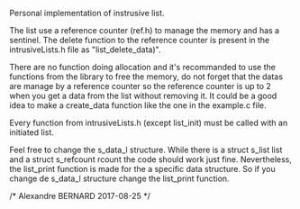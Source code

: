 Personal implementation of instrusive list.

The list use a reference counter (ref.h) to manage the memory and
has a sentinel. The delete function to the reference counter is
present in the intrusiveLists.h file as "list_delete_data)".

There are no function doing allocation and it's recommanded to use
the functions from the library to free the memory, do not forget
that the datas are manage by a reference counter so the reference counter
is up to 2 when you get a data from the list without removing it. It could be
a good idea to make a create_data function like the one in the example.c file.

Every function from intrusiveLists.h (except list_init) must be called with
an initiated list.

Feel free to change the s_data_l structure. While there is a struct s_list list
and a struct s_refcount rcount the code should work just fine.
Nevertheless, the list_print function is made for the a specific data structure.
So if you change de s_data_l structure change the list_print function.

/* Alexandre BERNARD 2017-08-25 */
